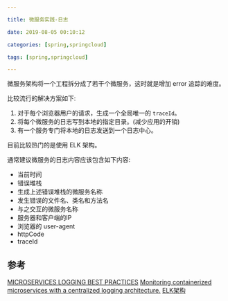 ```yaml
---

title: 微服务实践-日志

date: 2019-08-05 00:10:12

categories: [spring,springcloud]

tags: [spring,springcloud]

---
```



微服务架构将一个工程拆分成了若干个微服务，这时就是增加 error 追踪的难度。


<!--more-->


比较流行的解决方案如下:

1. 对于每个浏览器用户的请求，生成一个全局唯一的 `traceId`。
2. 将每个微服务的日志写到本地的指定目录。(减少应用的开销)
3. 有一个服务专门将本地的日志发送到一个日志中心。

目前比较热门的是使用 ELK 架构。


通常建议微服务的日志内容应该包含如下内容:

- 当前时间
- 错误堆栈
- 生成上述错误堆栈的微服务名称
- 发生错误的文件名、类名和方法名
- 与之交互的微服务名称
- 服务器和客户端的IP
- 浏览器的 user-agent
- httpCode
- traceId




## 参考

[MICROSERVICES LOGGING BEST PRACTICES](https://www.scalyr.com/blog/microservices-logging-best-practices)
[Monitoring containerized microservices with a centralized logging architecture.](https://hackernoon.com/monitoring-containerized-microservices-with-a-centralized-logging-architecture-ba6771c1971a)
[ELK架构](http://www.cnblogs.com/xishuai/p/elk-logstash-filebeat.html)